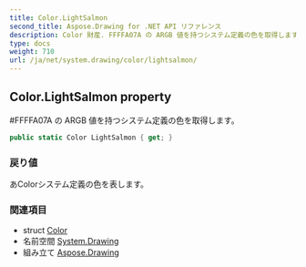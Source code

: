 ```yaml
---
title: Color.LightSalmon
second_title: Aspose.Drawing for .NET API リファレンス
description: Color 財産. FFFFA07A の ARGB 値を持つシステム定義の色を取得します
type: docs
weight: 710
url: /ja/net/system.drawing/color/lightsalmon/
---
```

## Color.LightSalmon property

#FFFFA07A の ARGB 値を持つシステム定義の色を取得します。

```csharp
public static Color LightSalmon { get; }
```

### 戻り値

あColorシステム定義の色を表します。

### 関連項目

* struct [Color](../)
* 名前空間 [System.Drawing](../../color/)
* 組み立て [Aspose.Drawing](../../../)


